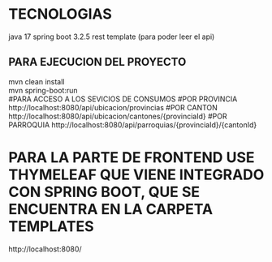 # TECNOLOGIAS 
java 17
spring boot 3.2.5
rest template (para poder leer el api)
## PARA EJECUCION DEL PROYECTO 
mvn clean install  
mvn spring-boot:run  
#PARA ACCESO A LOS SEVICIOS DE CONSUMOS 
#POR PROVINCIA
http://localhost:8080/api/ubicacion/provincias
#POR CANTON
http://localhost:8080/api/ubicacion/cantones/{provinciaId}
#POR PARROQUIA
http://localhost:8080/api/parroquias/{provinciaId}/{cantonId}
# PARA LA PARTE DE FRONTEND USE THYMELEAF QUE VIENE INTEGRADO CON SPRING BOOT, QUE SE ENCUENTRA EN LA CARPETA TEMPLATES
http://localhost:8080/
